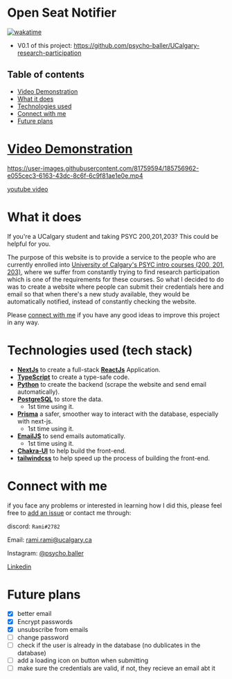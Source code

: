 # Open Seat Notifier

[![wakatime](https://wakatime.com/badge/user/33addb7e-f5e6-470b-a55b-0a8babc62ebb/project/790ea500-6623-4ca0-8d24-29c31f9bb2c5.svg?style=flat-square)](https://wakatime.com/badge/user/33addb7e-f5e6-470b-a55b-0a8babc62ebb/project/790ea500-6623-4ca0-8d24-29c31f9bb2c5)

- V0.1 of this project: https://github.com/psycho-baller/UCalgary-research-participation

## Table of contents

- [Video Demonstration](#video-demonstration)
- [What it does](#what-it-does)
- [Technologies used](#technologies-used-tech-stack)
- [Connect with me](#connect-with-me)
- [Future plans](#future-plans)

# [Video Demonstration](https://youtu.be/25zjPEMxwbk)

https://user-images.githubusercontent.com/81759594/185756962-e055cec3-6163-43dc-8c6f-6c9f81ae1e0e.mp4

[youtube video](https://youtu.be/25zjPEMxwbk)

# What it does

If you're a UCalgary student and taking PSYC 200,201,203? This could be helpful for you.

The purpose of this website is to provide a service to the people who are currently enrolled into [University of Calgary's PSYC intro courses (200, 201, 203)](https://www.ucalgary.ca/pubs/calendar/current/psychology.html), where we suffer from constantly trying to find research participation which is one of the requirements for these courses. So what I decided to do was to create a website where people can submit their credentials here and email so that when there's a new study available, they would be automatically notified, instead of constantly checking the website.

Please [connect with me](#connect-with-me) if you have any good ideas to improve this project in any way.

# Technologies used (tech stack)

- **[NextJs](https://nextjs.org/)** to create a full-stack **[ReactJs](https://reactjs.org/)** Application.
- **[TypeScript](https://www.typescriptlang.org/)** to create a type-safe code.
- **[Python](https://www.python.org/)** to create the backend (scrape the website and send email automatically).
- **[PostgreSQL](https://www.postgresql.org/)** to store the data.
  - 1st time using it.
- **[Prisma](https://www.prisma.io/)** a safer, smoother way to interact with the database, especially with next-js.
  - 1st time using it.
- **[EmailJS](https://www.emailjs.com/)** to send emails automatically.
  - 1st time using it.
- **[Chakra-UI](https://chakra-ui.com/)** to help build the front-end.
- **[tailwindcss](https://tailwindcss.com/)** to help speed up the process of building the front-end.

# Connect with me

if you face any problems or interested in learning how I did this, please feel free to [add an issue](https://github.com/psycho-baller/open-seat-Notifier/issues) or contact me through:

discord: `Rami#2782`

Email: [rami.rami@ucalgary.ca](mailto:rami.rami@ucalgary.ca)

Instagram: [@psycho.baller](https://www.instagram.com/psycho.baller/)

[Linkedin](https://www.linkedin.com/in/rami--maalouf/)

# Future plans

- [x] better email
- [x] Encrypt passwords
- [x] unsubscribe from emails
- [ ] change password
- [ ] check if the user is already in the database (no dublicates in the database)
- [ ] add a loading icon on button when submitting
- [ ] make sure the credentials are valid, if not, they recieve an email abt it
